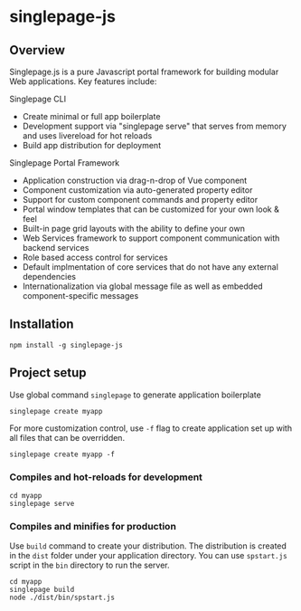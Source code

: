 # singlepage-js


## Overview
Singlepage.js is a pure Javascript portal framework for building modular Web applications. Key features include:

Singlepage CLI
- Create minimal or full app boilerplate
- Development support via "singlepage serve" that serves from memory and uses livereload for hot reloads
- Build app distribution for deployment

Singlepage Portal Framework
- Application construction via drag-n-drop of Vue component
- Component customization via auto-generated property editor
- Support for custom component commands and property editor
- Portal window templates that can be customized for your own look & feel
- Built-in page grid layouts with the ability to define your own
- Web Services framework to support component communication with backend services
- Role based access control for services
- Default implmentation of core services that do not have any external dependencies
- Internationalization via global message file as well as embedded component-specific messages


## Installation
```
npm install -g singlepage-js
```
## Project setup
Use global command `singlepage` to generate application boilerplate

```
singlepage create myapp
```

For more customization control, use `-f` flag to create application set up with all files that can be overridden.

```
singlepage create myapp -f
```

### Compiles and hot-reloads for development
```
cd myapp
singlepage serve
```

### Compiles and minifies for production
Use `build` command to create your distribution. The distribution is created in the `dist` folder under your application directory. You can use `spstart.js`  script in the `bin` directory to run the server.

```
cd myapp
singlepage build
node ./dist/bin/spstart.js
```
